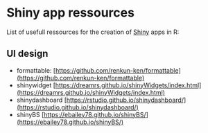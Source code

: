 # Shiny app ressources

List of usefull ressources for the creation of [Shiny](http://www.shinyapps.io/) apps in R:

## UI design

- formattable: [https://github.com/renkun-ken/formattable](https://github.com/renkun-ken/formattable)
- shinywidget [https://dreamrs.github.io/shinyWidgets/index.html](https://dreamrs.github.io/shinyWidgets/index.html)
- shinydashboard [https://rstudio.github.io/shinydashboard/](https://rstudio.github.io/shinydashboard/)
- shinyBS [https://ebailey78.github.io/shinyBS/](https://ebailey78.github.io/shinyBS/)
